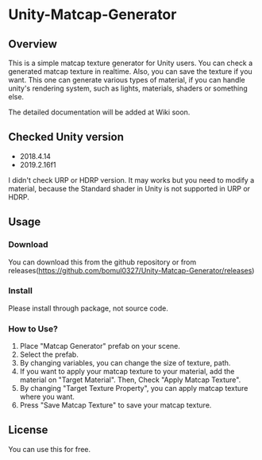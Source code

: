 # Unity-Matcap-Generator

## Overview

 This is a simple matcap texture generator for Unity users. You can check a generated matcap texture in realtime. Also, you can save the texture if you want. This one can generate various types of material, if you can handle unity's rendering system, such as lights, materials, shaders or something else.

 The detailed documentation will be added at Wiki soon.

## Checked Unity version
* 2018.4.14
* 2019.2.16f1

 I didn't check URP or HDRP version. It may works but you need to modify a material, because the Standard shader in Unity is not supported in URP or HDRP.
 
## Usage
### Download
 You can download this from the github repository or from releases(https://github.com/bomul0327/Unity-Matcap-Generator/releases)
 
### Install
 Please install through package, not source code.

### How to Use?
 1. Place "Matcap Generator" prefab on your scene.
 2. Select the prefab.
 3. By changing variables, you can change the size of texture, path.
 4. If you want to apply your matcap texture to your material, add the material on "Target Material". Then, Check "Apply Matcap Texture".
 5. By changing "Target Texture Property", you can apply matcap texture where you want.
 6. Press "Save Matcap Texture" to save your matcap texture.

## License
 You can use this for free.
